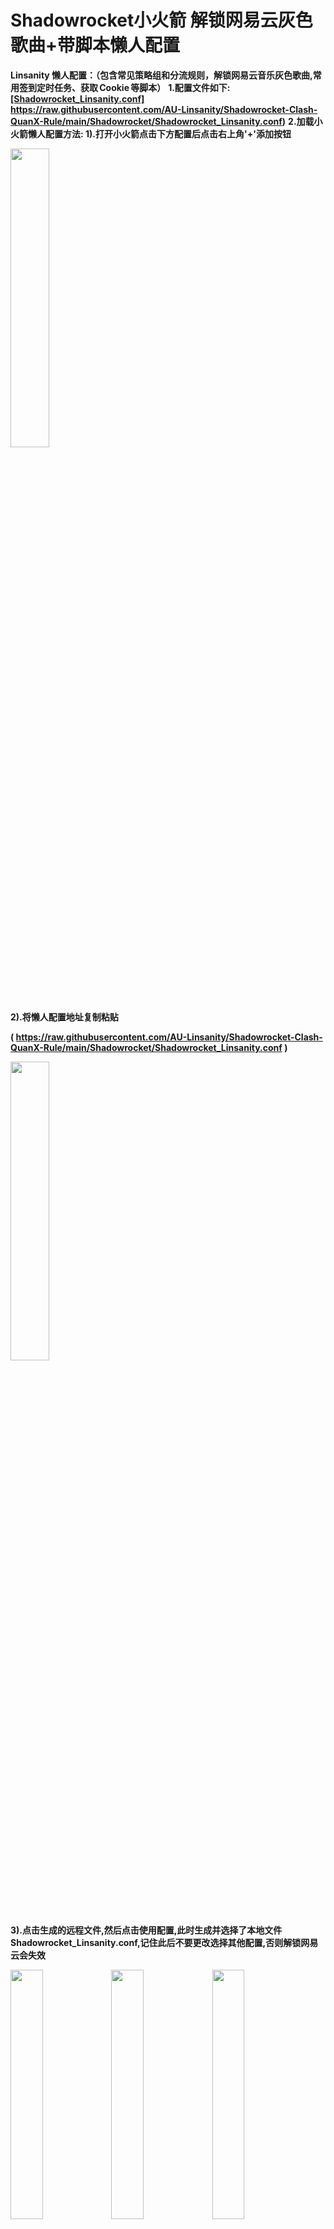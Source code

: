 # Shadowrocket小火箭 解锁网易云灰色歌曲+带脚本懒人配置
**Linsanity 懒人配置：（包含常见策略组和分流规则，解锁网易云音乐灰色歌曲,常用签到定时任务、获取 Cookie 等脚本）**
**1.配置文件如下:**
**[\[Shadowrocket_Linsanity.conf\]](https://raw.githubusercontent.com/AU-Linsanity/Shadowrocket-Clash-QuanX-Rule/main/Shadowrocket/Shadowrocket_Linsanity.conf)          
https://raw.githubusercontent.com/AU-Linsanity/Shadowrocket-Clash-QuanX-Rule/main/Shadowrocket/Shadowrocket_Linsanity.conf)**
**2.加载小火箭懒人配置方法:
1).打开小火箭点击下方配置后点击右上角'+'添加按钮**

<img src="https://raw.githubusercontent.com/AU-Linsanity/Shadowrocket-Clash-QuanX-Rule/main/Shadowrocket/Readme_md_files/image1.png" width="35%">

**2).将懒人配置地址复制粘贴**

**( https://raw.githubusercontent.com/AU-Linsanity/Shadowrocket-Clash-QuanX-Rule/main/Shadowrocket/Shadowrocket_Linsanity.conf )**

<img src="https://raw.githubusercontent.com/AU-Linsanity/Shadowrocket-Clash-QuanX-Rule/main/Shadowrocket/Readme_md_files/image2.png" width="35%">

**3).点击生成的远程文件,然后点击使用配置,此时生成并选择了本地文件Shadowrocket_Linsanity.conf,记住此后不要更改选择其他配置,否则解锁网易云会失效**

<img src="https://raw.githubusercontent.com/AU-Linsanity/Shadowrocket-Clash-QuanX-Rule/main/Shadowrocket/Readme_md_files/image3.png" width="32%"><img src="https://raw.githubusercontent.com/AU-Linsanity/Shadowrocket-Clash-QuanX-Rule/main/Shadowrocket/Readme_md_files/image4.png" width="32%"><img src="https://raw.githubusercontent.com/AU-Linsanity/Shadowrocket-Clash-QuanX-Rule/main/Shadowrocket/Readme_md_files/image5.png" width="32%">

**3.添加解锁网易云音乐节点的方法:
1).点击小火箭首页左上角的扫描按钮,对以下6个二维码进行扫描生成节点**

<img src="https://raw.githubusercontent.com/AU-Linsanity/Shadowrocket-Clash-QuanX-Rule/main/Shadowrocket/Readme_md_files/image6.png" width="35%">

**节点1: 订阅类型**

<img src="https://raw.githubusercontent.com/AU-Linsanity/Shadowrocket-Clash-QuanX-Rule/main/Shadowrocket/Readme_md_files/image7.png" width="15%">

**节点2:**

<img src="https://raw.githubusercontent.com/AU-Linsanity/Shadowrocket-Clash-QuanX-Rule/main/Shadowrocket/Readme_md_files/image8.png" width="15%">

**节点3:**

<img src="https://raw.githubusercontent.com/AU-Linsanity/Shadowrocket-Clash-QuanX-Rule/main/Shadowrocket/Readme_md_files/image9.png" width="15%">

**节点4:**

<img src="https://raw.githubusercontent.com/AU-Linsanity/Shadowrocket-Clash-QuanX-Rule/main/Shadowrocket/Readme_md_files/image10.jpg" width="15%">

**节点5:**

<img src="https://raw.githubusercontent.com/AU-Linsanity/Shadowrocket-Clash-QuanX-Rule/main/Shadowrocket/Readme_md_files/image11.jpg" width="15%">

**节点6:**

<img src="https://raw.githubusercontent.com/AU-Linsanity/Shadowrocket-Clash-QuanX-Rule/main/Shadowrocket/Readme_md_files/image12.jpg" width="15%">

**2).添加节点后,首页显示5个单独的节点和一个新增的订阅**

<img src="https://raw.githubusercontent.com/AU-Linsanity/Shadowrocket-Clash-QuanX-Rule/main/Shadowrocket/Readme_md_files/image13.jpg" width="35%"><img src="https://raw.githubusercontent.com/AU-Linsanity/Shadowrocket-Clash-QuanX-Rule/main/Shadowrocket/Readme_md_files/image14.jpg" width="35%">

**4.将网易云节点分组到一个组中:**
**1).主页点击全局路由,选择 配置**

<img src="https://raw.githubusercontent.com/AU-Linsanity/Shadowrocket-Clash-QuanX-Rule/main/Shadowrocket/Readme_md_files/image15.jpg" width="35%">

**2). 选择 配置 并 点击分组 然后点击,添加分组或者右上角+号**

<img src="https://raw.githubusercontent.com/AU-Linsanity/Shadowrocket-Clash-QuanX-Rule/main/Shadowrocket/Readme_md_files/image16.png" width="35%"><img src="https://raw.githubusercontent.com/AU-Linsanity/Shadowrocket-Clash-QuanX-Rule/main/Shadowrocket/Readme_md_files/image17.jpg" width="35%">

**3).新建分组  网易云音乐   注意一定是要这个名字 因为配置文件里默认这个名字, 并且将负载均衡点开,把我们添加的网易云音乐节点一一加入该小组**

<img src="https://raw.githubusercontent.com/AU-Linsanity/Shadowrocket-Clash-QuanX-Rule/main/Shadowrocket/Readme_md_files/image18.jpg" width="32%"><img src="https://raw.githubusercontent.com/AU-Linsanity/Shadowrocket-Clash-QuanX-Rule/main/Shadowrocket/Readme_md_files/image19.jpg" width="32%"><img src="https://raw.githubusercontent.com/AU-Linsanity/Shadowrocket-Clash-QuanX-Rule/main/Shadowrocket/Readme_md_files/image22.jpg" width="32%">




**5.此时,当开启代理后,无论用户选择哪个节点进行科学上网, 小火箭会把访问网易月音乐的流量自动分配给 我们设置的'网易云音乐'小组进行代理.
打开代理后,可以用网易云音乐 周杰伦的专辑<摩羯座>进行测试,只要该专辑所有歌曲都能播放,那么就可以说成功完成了解锁.**
<img src="https://raw.githubusercontent.com/AU-Linsanity/Shadowrocket-Clash-QuanX-Rule/main/Shadowrocket/Readme_md_files/image20.jpg" width="32%"><img src="https://raw.githubusercontent.com/AU-Linsanity/Shadowrocket-Clash-QuanX-Rule/main/Shadowrocket/Readme_md_files/image21.jpg" width="32%">

**# 所有内容均来自互联网 不确保可用性
# 不要问我 啥都不会
### 说明 :
* 只是搬运和同步更新大佬脚本.
* 不负责维护脚本.
* 只测试自用脚本，其他大部分脚本未测试可用性.


## 免责声明 ：
* Aulinsanity发布的"Shadowrocket小火箭 解锁网易云灰色歌曲+带脚本懒人配置"项目中涉及的任何解锁和解密分析脚本仅用于资源共享和学习研究，不能保证其合法性，准确性，完整性和有效性，请根据情况自行判断.
* 间接使用脚本的任何用户，包括但不限于建立VPS或在某些行为违反国家/地区法律或相关法规的情况下进行传播, Aulinsanity对于由此引起的任何隐私泄漏或其他后果概不负责.
* 请勿将"Shadowrocket小火箭 解锁网易云灰色歌曲+带脚本懒人配置"项目的任何内容用于商业或非法目的，否则后果自负.
* 如果任何单位或个人认为该项目的脚本可能涉嫌侵犯其权利，则应及时通知并提供身份证明，所有权证明，我们将在收到认证文件后删除相关脚本.
* Aulinsanity 对任何脚本问题概不负责，包括但不限于由任何脚本错误导致的任何损失或损害.
* 您必须在下载后的24小时内从计算机或手机中完全删除以上内容.
* 任何以任何方式查看此项目的人或直接或间接使用该Script项目的任何脚本的使用者都应仔细阅读此声明。Aulinsanity 保留随时更改或补充此免责声明的权利。一旦使用并复制了任何相关脚本或"Shadowrocket 小火箭 解锁网易云灰色歌曲 + 带脚本懒人配置"项目的规则，则视为您已接受此免责声明.

### 特别感谢 ：
* [w37fhy](https://github.com/w37fhy/QuantumultX)

* [@NobyDa](https://github.com/NobyDa)

* [@lhie1](https://github.com/lhie1)

* [@ConnersHua](https://github.com/DivineEngine)

* [@chavyleung](https://github.com/chavyleung)

* [@yichahucha](https://github.com/yichahucha)

* [@langkhach270389](https://github.com/langkhach270389)

* [@Choler](https://github.com/Choler)

* [@onewayticket255](https://github.com/onewayticket255)

* [@NavePnow](https://github.com/NavePnow)

* [@Meeta](https://github.com/MeetaGit)

* [@Neurogram-R](https://github.com/Neurogram-R)

* [@sazs34](https://github.com/sazs34)

* [@id77](https://github.com/id77)

* [@lxk0301](https://github.com/lxk0301)

* [@红鲤鱼与绿鲤鱼与驴](https://github.com/wangdelu2020)

* [@iisams](https://github.com/iisams/Scripts)

* [@barrym-chen](https://github.com/barrym-chen/Script)

* [@ziye12](https://github.com/ziye12/JavaScript)

* [@公众号墨鱼手记](https://github.com/ddgksf2013)
